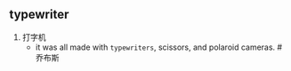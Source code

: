 ## typewriter
1. 打字机
   *  it was all made with `typewriters`, scissors, and polaroid cameras. #乔布斯 